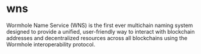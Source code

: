 # wns
Wormhole Name Service (WNS) is the first ever multichain naming system designed to provide a unified, user-friendly way to interact with blockchain addresses and decentralized resources across all blockchains using the Wormhole interoperability protocol.
